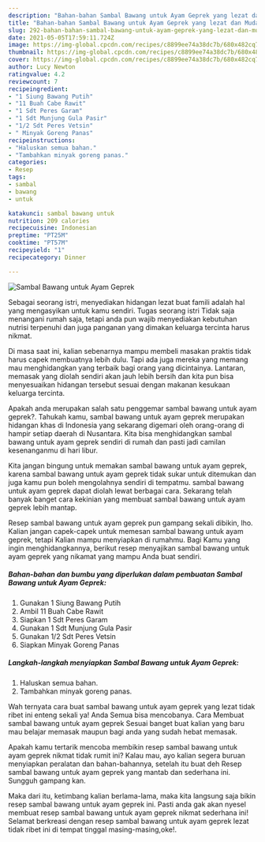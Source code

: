 ```yaml
---
description: "Bahan-bahan Sambal Bawang untuk Ayam Geprek yang lezat dan Mudah Dibuat"
title: "Bahan-bahan Sambal Bawang untuk Ayam Geprek yang lezat dan Mudah Dibuat"
slug: 292-bahan-bahan-sambal-bawang-untuk-ayam-geprek-yang-lezat-dan-mudah-dibuat
date: 2021-05-05T17:59:11.724Z
image: https://img-global.cpcdn.com/recipes/c8899ee74a38dc7b/680x482cq70/sambal-bawang-untuk-ayam-geprek-foto-resep-utama.jpg
thumbnail: https://img-global.cpcdn.com/recipes/c8899ee74a38dc7b/680x482cq70/sambal-bawang-untuk-ayam-geprek-foto-resep-utama.jpg
cover: https://img-global.cpcdn.com/recipes/c8899ee74a38dc7b/680x482cq70/sambal-bawang-untuk-ayam-geprek-foto-resep-utama.jpg
author: Lucy Newton
ratingvalue: 4.2
reviewcount: 7
recipeingredient:
- "1 Siung Bawang Putih"
- "11 Buah Cabe Rawit"
- "1 Sdt Peres Garam"
- "1 Sdt Munjung Gula Pasir"
- "1/2 Sdt Peres Vetsin"
- " Minyak Goreng Panas"
recipeinstructions:
- "Haluskan semua bahan."
- "Tambahkan minyak goreng panas."
categories:
- Resep
tags:
- sambal
- bawang
- untuk

katakunci: sambal bawang untuk 
nutrition: 209 calories
recipecuisine: Indonesian
preptime: "PT25M"
cooktime: "PT57M"
recipeyield: "1"
recipecategory: Dinner

---
```



![Sambal Bawang untuk Ayam Geprek](https://img-global.cpcdn.com/recipes/c8899ee74a38dc7b/680x482cq70/sambal-bawang-untuk-ayam-geprek-foto-resep-utama.jpg)

Sebagai seorang istri, menyediakan hidangan lezat buat famili adalah hal yang mengasyikan untuk kamu sendiri. Tugas seorang istri Tidak saja menangani rumah saja, tetapi anda pun wajib menyediakan kebutuhan nutrisi terpenuhi dan juga panganan yang dimakan keluarga tercinta harus nikmat.

Di masa  saat ini, kalian sebenarnya mampu membeli masakan praktis tidak harus capek membuatnya lebih dulu. Tapi ada juga mereka yang memang mau menghidangkan yang terbaik bagi orang yang dicintainya. Lantaran, memasak yang diolah sendiri akan jauh lebih bersih dan kita pun bisa menyesuaikan hidangan tersebut sesuai dengan makanan kesukaan keluarga tercinta. 



Apakah anda merupakan salah satu penggemar sambal bawang untuk ayam geprek?. Tahukah kamu, sambal bawang untuk ayam geprek merupakan hidangan khas di Indonesia yang sekarang digemari oleh orang-orang di hampir setiap daerah di Nusantara. Kita bisa menghidangkan sambal bawang untuk ayam geprek sendiri di rumah dan pasti jadi camilan kesenanganmu di hari libur.

Kita jangan bingung untuk memakan sambal bawang untuk ayam geprek, karena sambal bawang untuk ayam geprek tidak sukar untuk ditemukan dan juga kamu pun boleh mengolahnya sendiri di tempatmu. sambal bawang untuk ayam geprek dapat diolah lewat berbagai cara. Sekarang telah banyak banget cara kekinian yang membuat sambal bawang untuk ayam geprek lebih mantap.

Resep sambal bawang untuk ayam geprek pun gampang sekali dibikin, lho. Kalian jangan capek-capek untuk memesan sambal bawang untuk ayam geprek, tetapi Kalian mampu menyiapkan di rumahmu. Bagi Kamu yang ingin menghidangkannya, berikut resep menyajikan sambal bawang untuk ayam geprek yang nikamat yang mampu Anda buat sendiri.

<!--inarticleads1-->

##### Bahan-bahan dan bumbu yang diperlukan dalam pembuatan Sambal Bawang untuk Ayam Geprek:

1. Gunakan 1 Siung Bawang Putih
1. Ambil 11 Buah Cabe Rawit
1. Siapkan 1 Sdt Peres Garam
1. Gunakan 1 Sdt Munjung Gula Pasir
1. Gunakan 1/2 Sdt Peres Vetsin
1. Siapkan  Minyak Goreng Panas




<!--inarticleads2-->

##### Langkah-langkah menyiapkan Sambal Bawang untuk Ayam Geprek:

1. Haluskan semua bahan.
1. Tambahkan minyak goreng panas.




Wah ternyata cara buat sambal bawang untuk ayam geprek yang lezat tidak ribet ini enteng sekali ya! Anda Semua bisa mencobanya. Cara Membuat sambal bawang untuk ayam geprek Sesuai banget buat kalian yang baru mau belajar memasak maupun bagi anda yang sudah hebat memasak.

Apakah kamu tertarik mencoba membikin resep sambal bawang untuk ayam geprek nikmat tidak rumit ini? Kalau mau, ayo kalian segera buruan menyiapkan peralatan dan bahan-bahannya, setelah itu buat deh Resep sambal bawang untuk ayam geprek yang mantab dan sederhana ini. Sungguh gampang kan. 

Maka dari itu, ketimbang kalian berlama-lama, maka kita langsung saja bikin resep sambal bawang untuk ayam geprek ini. Pasti anda gak akan nyesel membuat resep sambal bawang untuk ayam geprek nikmat sederhana ini! Selamat berkreasi dengan resep sambal bawang untuk ayam geprek lezat tidak ribet ini di tempat tinggal masing-masing,oke!.

